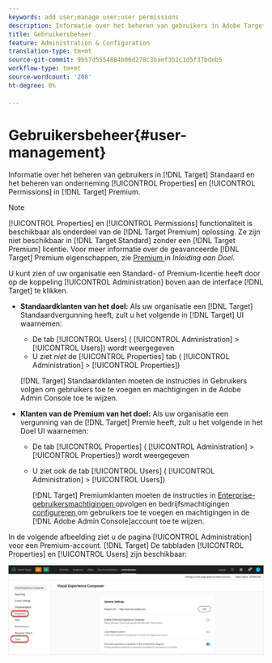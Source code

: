 ```yaml
---
keywords: add user;manage user;user permissions
description: Informatie over het beheren van gebruikers in Adobe Target Standard en het beheren van bedrijfseigenschappen en -rechten in Adobe Target Premium.
title: Gebruikersbeheer
feature: Administration & Configuration
translation-type: tm+mt
source-git-commit: 9b57d5554884b06d278c3baef3b2c1d5f37bdeb5
workflow-type: tm+mt
source-wordcount: '208'
ht-degree: 0%

---
```



# Gebruikersbeheer{#user-management}

Informatie over het beheren van gebruikers in [!DNL Target] Standaard en het beheren van onderneming [!UICONTROL Properties] en [!UICONTROL Permissions] in [!DNL Target] Premium.

>[!NOTE]
>
>[!UICONTROL Properties] en  [!UICONTROL Permissions] functionaliteit is beschikbaar als onderdeel van de  [!DNL Target Premium] oplossing. Ze zijn niet beschikbaar in [!DNL Target Standard] zonder een [!DNL Target Premium] licentie. Voor meer informatie over de geavanceerde [!DNL Target] Premium eigenschappen, zie [Premium ](/help/c-intro/intro.md#premium) in *Inleiding aan Doel*.

U kunt zien of uw organisatie een Standard- of Premium-licentie heeft door op de koppeling [!UICONTROL Administration] boven aan de interface [!DNL Target] te klikken.

* **Standaardklanten van het doel:** Als uw organisatie een  [!DNL Target] Standaardvergunning heeft, zult u het volgende in  [!DNL Target] UI waarnemen:

   * De tab [!UICONTROL Users] ( [!UICONTROL Administration] > [!UICONTROL Users]) wordt weergegeven
   * U ziet *niet* de [!UICONTROL Properties] tab ( [!UICONTROL Administration] > [!UICONTROL Properties])

   [!DNL Target] Standaardklanten moeten de instructies in  [](/help/administrating-target/c-user-management/c-user-management/user-management.md) Gebruikers volgen om gebruikers toe te voegen en machtigingen in de Adobe Admin Console toe te wijzen.

* **Klanten van de Premium van het doel:** Als uw organisatie een vergunning van de  [!DNL Target] Premie heeft, zult u het volgende in het Doel UI waarnemen:

   * De tab [!UICONTROL Properties] ( [!UICONTROL Administration] > [!UICONTROL Properties]) wordt weergegeven
   * U ziet ook de tab [!UICONTROL Users] ( [!UICONTROL Administration] > [!UICONTROL Users])

      [!DNL Target] Premiumklanten moeten de instructies in  [Enterprise-gebruikersmachtigingen ](/help/administrating-target/c-user-management/property-channel/property-channel.md#concept_E396B16FA2024ADBA27BC056138F9838) opvolgen en bedrijfsmachtigingen  [configureren ](/help/administrating-target/c-user-management/property-channel/properties-overview.md#concept_22F2855DBF0D4754B9460F5D68749C71) om gebruikers toe te voegen en machtigingen in de  [!DNL Adobe Admin Console]account toe te wijzen.

In de volgende afbeelding ziet u de pagina [!UICONTROL Administration] voor een Premium-account. [!DNL Target] De tabbladen [!UICONTROL Properties] en [!UICONTROL Users] zijn beschikbaar:

![Het tabblad Beheer](/help/administrating-target/assets/premium.png)

